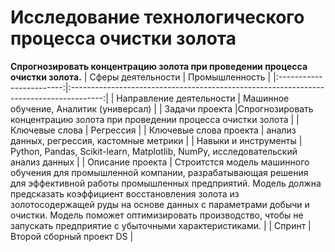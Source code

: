 # Исследование технологического процесса очистки золота
**Спрогнозировать концентрацию золота при проведении процесса очистки золота.**
| Сферы деятельности       | Промышленность                                                                |
|:------------------------:|:--------------------------------------------------------------------------------------:|
| Направление деятельности | Машинное обучение, Аналитик (универсал)                         |
| Задачи проекта           |Спрогнозировать концентрацию золота при проведении процесса очистки золота                    |
| Ключевые слова           | Регрессия                                                            |
| Ключевые слова проекта   | анализ данных, регрессия, кастомные метрики                         |
| Навыки и инструменты     | Python, Pandas, Scikit-learn, Matplotlib, NumPy, исследовательский анализ данных               |
| Описание проекта         | Строитстся модель машинного обучения для промышленной компании, разрабатывающая решения для эффективной работы промышленных предприятий. Модель должна предсказать коэффициент восстановления золота из золотосодержащей руды на основе данных с параметрами добычи и очистки. Модель поможет оптимизировать производство, чтобы не запускать предприятие с убыточными характеристиками.                                 |
| Спринт                    | Второй сборный проект DS                                                       |

